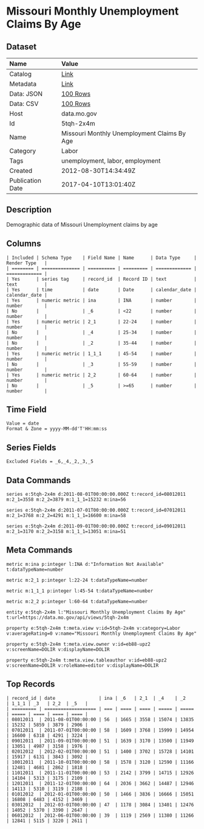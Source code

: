 # Missouri Monthly Unemployment Claims By Age

## Dataset

| Name | Value |
| :--- | :---- |
| Catalog | [Link](https://catalog.data.gov/dataset/missouri-monthly-unemployment-claims-by-age-d20a7) |
| Metadata | [Link](https://data.mo.gov/api/views/5tqh-2x4m) |
| Data: JSON | [100 Rows](https://data.mo.gov/api/views/5tqh-2x4m/rows.json?max_rows=100) |
| Data: CSV | [100 Rows](https://data.mo.gov/api/views/5tqh-2x4m/rows.csv?max_rows=100) |
| Host | data.mo.gov |
| Id | 5tqh-2x4m |
| Name | Missouri Monthly Unemployment Claims By Age |
| Category | Labor |
| Tags | unemployment, labor, employment |
| Created | 2012-08-30T14:34:49Z |
| Publication Date | 2017-04-10T13:01:40Z |

## Description

Demographic data of Missouri Unemployment claims by age

## Columns

```ls
| Included | Schema Type    | Field Name | Name      | Data Type     | Render Type   |
| ======== | ============== | ========== | ========= | ============= | ============= |
| Yes      | series tag     | record_id  | Record ID | text          | text          |
| Yes      | time           | date       | Date      | calendar_date | calendar_date |
| Yes      | numeric metric | ina        | INA       | number        | number        |
| No       |                | _6         | <22       | number        | number        |
| Yes      | numeric metric | 2_1        | 22-24     | number        | number        |
| No       |                | _4         | 25-34     | number        | number        |
| No       |                | _2         | 35-44     | number        | number        |
| Yes      | numeric metric | 1_1_1      | 45-54     | number        | number        |
| No       |                | _3         | 55-59     | number        | number        |
| Yes      | numeric metric | 2_2        | 60-64     | number        | number        |
| No       |                | _5         | >=65      | number        | number        |
```

## Time Field

```ls
Value = date
Format & Zone = yyyy-MM-dd'T'HH:mm:ss
```

## Series Fields

```ls
Excluded Fields = _6,_4,_2,_3,_5
```

## Data Commands

```ls
series e:5tqh-2x4m d:2011-08-01T00:00:00.000Z t:record_id=08012011 m:2_1=3558 m:2_2=3879 m:1_1_1=15232 m:ina=56

series e:5tqh-2x4m d:2011-07-01T00:00:00.000Z t:record_id=07012011 m:2_1=3768 m:2_2=4291 m:1_1_1=16600 m:ina=58

series e:5tqh-2x4m d:2011-09-01T00:00:00.000Z t:record_id=09012011 m:2_1=3170 m:2_2=3158 m:1_1_1=13051 m:ina=51
```

## Meta Commands

```ls
metric m:ina p:integer l:INA d:"Information Not Available" t:dataTypeName=number

metric m:2_1 p:integer l:22-24 t:dataTypeName=number

metric m:1_1_1 p:integer l:45-54 t:dataTypeName=number

metric m:2_2 p:integer l:60-64 t:dataTypeName=number

entity e:5tqh-2x4m l:"Missouri Monthly Unemployment Claims By Age" t:url=https://data.mo.gov/api/views/5tqh-2x4m

property e:5tqh-2x4m t:meta.view v:id=5tqh-2x4m v:category=Labor v:averageRating=0 v:name="Missouri Monthly Unemployment Claims By Age"

property e:5tqh-2x4m t:meta.view.owner v:id=eb88-upz2 v:screenName=DOLIR v:displayName=DOLIR

property e:5tqh-2x4m t:meta.view.tableauthor v:id=eb88-upz2 v:screenName=DOLIR v:roleName=editor v:displayName=DOLIR
```

## Top Records

```ls
| record_id | date                | ina | _6   | 2_1  | _4    | _2    | 1_1_1 | _3   | 2_2  | _5   | 
| ========= | =================== | === | ==== | ==== | ===== | ===== | ===== | ==== | ==== | ==== | 
| 08012011  | 2011-08-01T00:00:00 | 56  | 1665 | 3558 | 15074 | 13835 | 15232 | 5859 | 3879 | 2906 | 
| 07012011  | 2011-07-01T00:00:00 | 58  | 1609 | 3768 | 15999 | 14954 | 16600 | 6318 | 4291 | 3224 | 
| 09012011  | 2011-09-01T00:00:00 | 51  | 1639 | 3170 | 13500 | 11949 | 13051 | 4987 | 3158 | 1976 | 
| 02012012  | 2012-02-01T00:00:00 | 51  | 1400 | 3702 | 15728 | 14101 | 15917 | 6131 | 3843 | 3092 | 
| 10012011  | 2011-10-01T00:00:00 | 58  | 1578 | 3120 | 12590 | 11166 | 12481 | 4681 | 2862 | 1818 | 
| 11012011  | 2011-11-01T00:00:00 | 53  | 2142 | 3799 | 14715 | 12926 | 14104 | 5313 | 3175 | 2109 | 
| 12012011  | 2011-12-01T00:00:00 | 64  | 2036 | 3662 | 14487 | 12946 | 14113 | 5310 | 3119 | 2188 | 
| 01012012  | 2012-01-01T00:00:00 | 50  | 1466 | 3836 | 16666 | 15051 | 16808 | 6483 | 4152 | 3469 | 
| 03012012  | 2012-03-01T00:00:00 | 47  | 1178 | 3084 | 13401 | 12476 | 14052 | 5370 | 3390 | 2647 | 
| 06012012  | 2012-06-01T00:00:00 | 39  | 1119 | 2569 | 11380 | 11266 | 12841 | 5115 | 3220 | 2611 | 
```